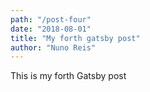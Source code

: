 ```yaml
---
path: "/post-four"
date: "2018-08-01"
title: "My forth gatsby post"
author: "Nuno Reis"
---
```


This is my forth Gatsby post
